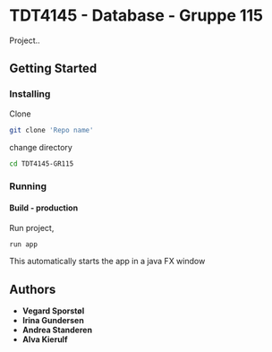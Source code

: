 # TDT4145 - Database - Gruppe 115

Project..

## Getting Started

### Installing

Clone

```sh
git clone 'Repo name'
```

change directory

```sh
cd TDT4145-GR115
```

### Running

#### Build - production

Run project,

```sh
run app
```

This automatically starts the app in a java FX window

## Authors

* **Vegard Sporstøl**
* **Irina Gundersen**
* **Andrea Standeren**
* **Alva Kierulf**